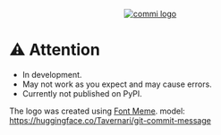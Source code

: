 <p align="center">
  <a href="https://github.com/imtoopunkforyou/commi">
    <img src="https://raw.githubusercontent.com/imtoopunkforyou/commi/main/.github/badge/logo.png"
         alt="commi logo">
  </a>
</p>

# ⚠️ Attention
- In development.  
- May not work as you expect and may cause errors.
- Currently not published on PyPI.


The logo was created using [Font Meme](https://fontmeme.com/pixel-fonts/).
model: https://huggingface.co/Tavernari/git-commit-message
